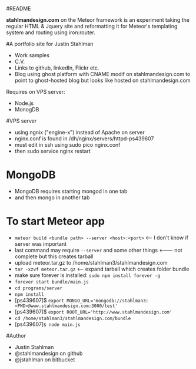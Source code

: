 #README

**stahlmandesign.com** on the Meteor framework is an experiment taking the regular HTML & Jquery site and reformatting it for Meteor's templating system and routing using iron:router.

#A portfolio site for Justin Stahlman

- Work samples
- C.V.
- Links to github, linkedIn, Flickr etc.
- Blog using ghost platform with CNAME modif on stahlmandesign.com to point to ghost-hosted blog but looks like hosted on stahlmandesign.com

Requires on VPS server:
- Node.js
- MonogDB

#VPS server

- using ngnix ("engine-x") instead of Apache on server
- nginx.conf is found in /dh/nginx/servers/httpd-ps439607
- must edit in ssh using sudo pico nginx.conf
- then sudo service nginx restart

# MongoDB
- MongoDB requires starting mongod in one tab
- and then mongo in another tab

# To start Meteor app
- ```meteor build <bundle path> --server <host>:<port>``` <-- I don't know if server was important
- last command may require ```--server``` and some other things <--- not complete but this creates tarball
- upload meteor.tar.gz to /home/stahlman3/stahlmandesign.com
- ```tar -xzvf meteor.tar.gz``` <-- expand tarball which creates folder bundle
- make sure forever is installed: ```sudo npm install forever -g```
- ```forever start bundle/main.js```
- ```cd programs/server```
- ```npm install```
- [ps439607]$ ```export MONGO_URL='mongodb://stahlman3:<PWD>@www.stahlmandesign.com:3000/test'```
- [ps439607]$ ```export ROOT_URL='http://www.stahlmandesign.com'```
- ```cd /home/stahlman3/stahlmandesign.com/bundle```
- [ps439607]```$ node main.js```

#Author

- Justin Stahlman
- @stahlmandesign on github
- @jstahlman on bitbucket